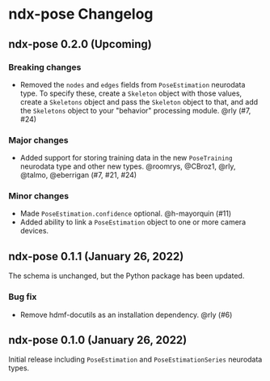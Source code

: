 # ndx-pose Changelog

## ndx-pose 0.2.0 (Upcoming)

### Breaking changes
- Removed the `nodes` and `edges` fields from `PoseEstimation` neurodata type. To specify these,
  create a `Skeleton` object with those values, create a `Skeletons` object and pass the `Skeleton`
  object to that, and add the `Skeletons` object to your "behavior" processing module. @rly (#7, #24)

### Major changes
- Added support for storing training data in the new `PoseTraining` neurodata type and other new types.
  @roomrys, @CBroz1, @rly, @talmo, @eberrigan (#7, #21, #24)

### Minor changes
- Made `PoseEstimation.confidence` optional. @h-mayorquin (#11)
- Added ability to link a `PoseEstimation` object to one or more camera devices.

## ndx-pose 0.1.1 (January 26, 2022)

The schema is unchanged, but the Python package has been updated.

### Bug fix
- Remove hdmf-docutils as an installation dependency. @rly (#6)

## ndx-pose 0.1.0 (January 26, 2022)

Initial release including `PoseEstimation` and `PoseEstimationSeries` neurodata types.

